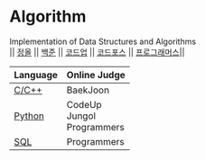 # Algorithm
 Implementation of Data Structures and Algorithms <br>
|| [정올](http://www.jungol.co.kr/) || [백준](https://www.acmicpc.net/) || [코드업](https://codeup.kr/index.php) || [코드포스](https://codeforces.com/) || [프로그래머스](https://programmers.co.kr/)||<br>

| Language | Online Judge |
| :------- | :----------- |
| [C/C++](https://github.com/Taehee-K/Algorithm/tree/main/C%2C%20C%2B%2B) | BaekJoon |
| [Python](https://github.com/Taehee-K/Algorithm/tree/main/Python) | CodeUp<br>Jungol<br>Programmers |
| [SQL](https://github.com/Taehee-K/Algorithm/tree/main/SQL) | Programmers | 
